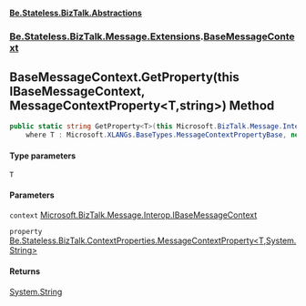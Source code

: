 #### [Be.Stateless.BizTalk.Abstractions](README.md 'README')
### [Be.Stateless.BizTalk.Message.Extensions](Be.Stateless.BizTalk.Message.Extensions.md 'Be.Stateless.BizTalk.Message.Extensions').[BaseMessageContext](BaseMessageContext.md 'Be.Stateless.BizTalk.Message.Extensions.BaseMessageContext')

## BaseMessageContext.GetProperty<T>(this IBaseMessageContext, MessageContextProperty<T,string>) Method

```csharp
public static string GetProperty<T>(this Microsoft.BizTalk.Message.Interop.IBaseMessageContext context, Be.Stateless.BizTalk.ContextProperties.MessageContextProperty<T,string> property)
    where T : Microsoft.XLANGs.BaseTypes.MessageContextPropertyBase, new();
```
#### Type parameters

<a name='Be.Stateless.BizTalk.Message.Extensions.BaseMessageContext.GetProperty_T_(thisMicrosoft.BizTalk.Message.Interop.IBaseMessageContext,Be.Stateless.BizTalk.ContextProperties.MessageContextProperty_T,string_).T'></a>

`T`
#### Parameters

<a name='Be.Stateless.BizTalk.Message.Extensions.BaseMessageContext.GetProperty_T_(thisMicrosoft.BizTalk.Message.Interop.IBaseMessageContext,Be.Stateless.BizTalk.ContextProperties.MessageContextProperty_T,string_).context'></a>

`context` [Microsoft.BizTalk.Message.Interop.IBaseMessageContext](https://docs.microsoft.com/en-us/dotnet/api/Microsoft.BizTalk.Message.Interop.IBaseMessageContext 'Microsoft.BizTalk.Message.Interop.IBaseMessageContext')

<a name='Be.Stateless.BizTalk.Message.Extensions.BaseMessageContext.GetProperty_T_(thisMicrosoft.BizTalk.Message.Interop.IBaseMessageContext,Be.Stateless.BizTalk.ContextProperties.MessageContextProperty_T,string_).property'></a>

`property` [Be.Stateless.BizTalk.ContextProperties.MessageContextProperty&lt;](MessageContextProperty_T,TR_.md 'Be.Stateless.BizTalk.ContextProperties.MessageContextProperty<T,TR>')[T](BaseMessageContext.GetProperty_T_(thisIBaseMessageContext,MessageContextProperty_T,string_).md#Be.Stateless.BizTalk.Message.Extensions.BaseMessageContext.GetProperty_T_(thisMicrosoft.BizTalk.Message.Interop.IBaseMessageContext,Be.Stateless.BizTalk.ContextProperties.MessageContextProperty_T,string_).T 'Be.Stateless.BizTalk.Message.Extensions.BaseMessageContext.GetProperty<T>(this Microsoft.BizTalk.Message.Interop.IBaseMessageContext, Be.Stateless.BizTalk.ContextProperties.MessageContextProperty<T,string>).T')[,](MessageContextProperty_T,TR_.md 'Be.Stateless.BizTalk.ContextProperties.MessageContextProperty<T,TR>')[System.String](https://docs.microsoft.com/en-us/dotnet/api/System.String 'System.String')[&gt;](MessageContextProperty_T,TR_.md 'Be.Stateless.BizTalk.ContextProperties.MessageContextProperty<T,TR>')

#### Returns
[System.String](https://docs.microsoft.com/en-us/dotnet/api/System.String 'System.String')
